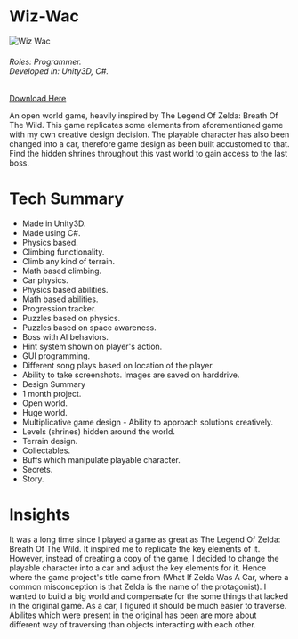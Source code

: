 # Wiz-Wac

![Wiz Wac](http://chronosayo.com/Art/wizwac.png)

###### Roles: Programmer. <br> Developed in: Unity3D, C#.
[Download Here](http://chronosayo.com/Games/Wiz%20Wac%20(By%20Sayo).zip)

An open world game, heavily inspired by The Legend Of Zelda: Breath Of The Wild. This game replicates some elements from aforementioned game with my own creative design decision. The playable character has also been changed into a car, therefore game design as been built accustomed to that. Find the hidden shrines throughout this vast world to gain access to the last boss.

# Tech Summary
* Made in Unity3D.
* Made using C#.
* Physics based.
* Climbing functionality.
* Climb any kind of terrain.
* Math based climbing.
* Car physics.
* Physics based abilities.
* Math based abilities.
* Progression tracker.
* Puzzles based on physics.
* Puzzles based on space awareness.
* Boss with AI behaviors.
* Hint system shown on player's action.
* GUI programming.
* Different song plays based on location of the player.
* Ability to take screenshots. Images are saved on harddrive.
* Design Summary
* 1 month project.
* Open world.
* Huge world.
* Multiplicative game design - Ability to approach solutions creatively.
* Levels (shrines) hidden around the world.
* Terrain design.
* Collectables.
* Buffs which manipulate playable character.
* Secrets.
* Story.

# Insights
It was a long time since I played a game as great as The Legend Of Zelda: Breath Of The Wild. It inspired me to replicate the key elements of it. However, instead of creating a copy of the game, I decided to change the playable character into a car and adjust the key elements for it. Hence where the game project's title came from (What If Zelda Was A Car, where a common misconception is that Zelda is the name of the protagonist). I wanted to build a big world and compensate for the some things that lacked in the original game. As a car, I figured it should be much easier to traverse. Abilites which were present in the original has been are more about different way of traversing than objects interacting with each other.
